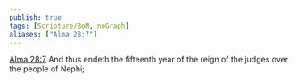 ```yaml
---
publish: true
tags: [Scripture/BoM, noGraph]
aliases: ["Alma 28:7"]
---
```

[Alma 28:7](https://churchofjesuschrist.org/study/scriptures/bofm/alma/28?lang=eng&id=p7#p7) And thus endeth the fifteenth year of the reign of the judges over the people of Nephi;
